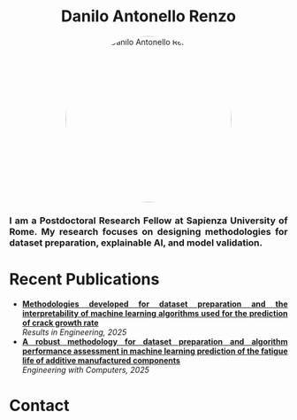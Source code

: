 <h1 align="center">Danilo Antonello Renzo</h1>

<p align="center">
  <img 
       src="https://github.com/user-attachments/assets/bf63f00e-390b-44d5-89dd-657b24bf6773" 
       alt="Danilo Antonello Renzo"
       width="300"
       style="border-radius:50%; display:block; margin:auto;" 
  />
</p>

<p align="justify">
<h3 align="justify">I am a Postdoctoral Research Fellow at Sapienza University of Rome. My research focuses on designing methodologies for dataset preparation, explainable AI, and model validation. </h3>
</p>

<h1><b>Recent Publications</b></h1>

<ul align="justify">
  <li>
    <a href="https://doi.org/10.1016/j.rineng.2025.107516" target="_blank"><b>Methodologies developed for dataset preparation and the interpretability of machine learning algorithms used for the prediction of crack growth rate</b></a><br>
    <i>Results in Engineering, 2025</i>
  </li>
  <li>
    <a href="https://doi.org/10.1007/s00366-025-02139-7" target="_blank"><b>A robust methodology for dataset preparation and algorithm performance assessment in machine learning prediction of the fatigue life of additive manufactured components</b></a><br>
    <i>Engineering with Computers, 2025</i>
  </li>
</ul>

<h1><b>Contact</b></h1>

